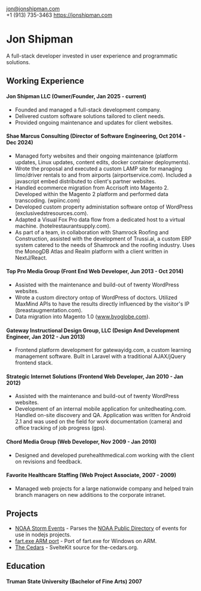 jon@jonshipman.com  
+1 (913) 735-3463 
https://jonshipman.com  

# Jon Shipman 

A full-stack developer invested in user experience and programmatic solutions.

## Working Experience

#### Jon Shipman LLC (Owner/Founder, Jan 2025 - current)

- Founded and managed a full-stack development company.
- Delivered custom software solutions tailored to client needs.
- Provided ongoing maintenance and updates for client websites.

#### Shae Marcus Consulting (Director of Software Engineering, Oct 2014 - Dec 2024) 

- Managed forty websites and their ongoing maintenance (platform updates, Linux updates, content edits, docker container deployments).
- Wrote the proposal and executed a custom LAMP site for managing limo/driver rentals to and from airports (airportservice.com). Included a javascript embed distributed to client's partner websites.
- Handled ecommerce migration from Accrisoft into Magento 2. Developed within the Magento 2 platform and performed data transcoding. (wpiinc.com)
- Developed custom property administation software ontop of WordPress (exclusivedstresources.com). 
- Adapted a Visual Fox Pro data flow from a dedicated host to a virtual machine. (hotelrestaurantsupply.com).
- As part of a team, in collaboration with Shamrock Roofing and Construction, assisted with the development of Trussi.ai, a custom ERP system catered to the needs of Shamrock and the roofing industry. Uses the MonogDB Atlas and Realm platform with a client written in NextJ/React.

#### Top Pro Media Group (Front End Web Developer, Jun 2013 - Oct 2014)

- Assisted with the maintenance and build-out of twenty WordPress websites.
- Wrote a custom directory ontop of WordPress of doctors. Utilized MaxMind APIs to have the results directly influenced by the visitor's IP  (breastaugmentation.com).
- Data migration into Magento 1.0 (www.byoglobe.com).

#### Gateway Instructional Design Group, LLC (Design And Development Engineer, Jan 2012 - Jun 2013)

- Frontend platform development for gatewayidg.com, a custom learning management software. Built in Laravel with a traditional AJAX/jQuery frontend stack.

#### Strategic Internet Solutions (Frontend Web Developer, Jan 2010 - Jan 2012)

- Assisted with the maintenance and build-out of twenty WordPress websites.
- Development of an internal mobile application for unitedheating.com. Handled on-site discovery and QA. Application was written for Android 2.1 and was used on the field for work documentation (camera) and office tracking of job progress (gps).

#### Chord Media Group (Web Developer, Nov 2009 - Jan 2010)

- Designed and developed purehealthmedical.com working with the client on revisions and feedback.

#### Favorite Healthcare Staffing (Web Project Associate, 2007 - 2009)

- Managed web projects for a large nationwide company and helped train branch managers on new additions to the corporate intranet.

## Projects

- [NOAA Storm Events](https://github.com/jonshipman/noaa-stormevents) - Parses the [NOAA Public Directory](https://www.ncei.noaa.gov/pub/data/swdi/stormevents/csvfiles) of events for use in nodejs projects.
- [fart.exe ARM port](https://github.com/jonshipman/fart-js) - Port of fart.exe for Windows on ARM.
- [The Cedars](https://github.com/jonshipman/the-cedars) - SvelteKit source for the-cedars.org.

## Education

#### Truman State University (Bachelor of Fine Arts) 2007
